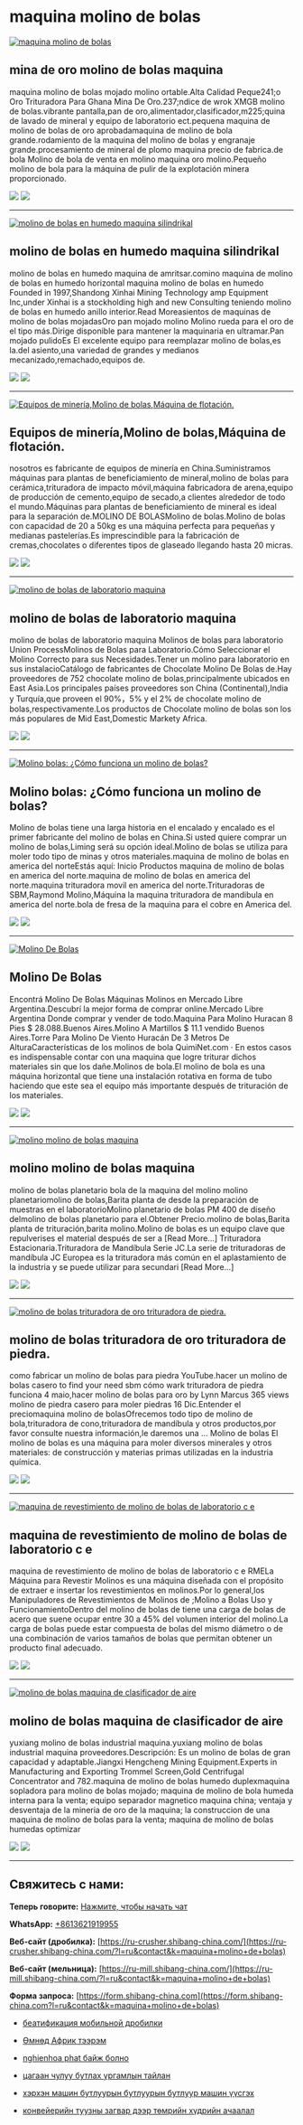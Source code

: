 # maquina molino de bolas

<a href="https://swt.shibang-china.com/?l=ru&img&k=maquina+molino+de+bolas" target="_blank">![maquina molino de bolas](http://static.shibang-china.com/all-800x300/1046.jpg)</a>

## mina de oro molino de bolas maquina
maquina molino de bolas mojado molino ortable.Alta Calidad Peque241;o Oro Trituradora Para Ghana Mina De Oro.237;ndice de wrok XMGB molino de bolas.vibrante pantalla,pan de oro,alimentador,clasificador,m225;quina de lavado de mineral y equipo de laboratorio ect.pequena maquina de molino de bolas de oro aprobadamaquina de molino de bola grande.rodamiento de la maquina del molino de bolas y engranaje grande.procesamiento de mineral de plomo maquina precio de fabrica.de bola Molino de bola de venta en molino maquina oro molino.Peque&#241;o molino de bola para la m&#225;quina de pulir de la explotaci&#243;n minera proporcionado.


<a href="https://whatsapp.shibangsoft.com/WhatsApp.php" target="_blank" title="WhatsApp">![](http://static.shibang-china.com/icon/whatsapp.png)</a> <a href="https://swt.shibang-china.com/?l=ru&icon&k=maquina+molino+de+bolas" target="_blank">![](http://static.shibang-china.com/icon/chat-ru.png)</a>

---

<a href="https://swt.shibang-china.com/?l=ru&img&k=maquina+molino+de+bolas" target="_blank">![molino de bolas en humedo maquina silindrikal](http://static.shibang-china.com/all-800x300/1254.jpg)</a>

## molino de bolas en humedo maquina silindrikal
molino de bolas en humedo maquina de amritsar.comino maquina de molino de bolas en humedo horizontal maquina molino de bolas en humedo Founded in 1997,Shandong Xinhai Mining Technology amp Equipment Inc,under Xinhai is a stockholding high and new Consulting teniendo molino de bolas en humedo anillo interior.Read Moreasientos de maquinas de molino de bolas mojadasOro pan mojado molino Molino rueda para el oro de el tipo m&#225;s.Dirige disponible para mantener la maquinaria en ultramar.Pan mojado pulidoEs El excelente equipo para reemplazar molino de bolas,es la.del asiento,una variedad de grandes y medianos mecanizado,remachado,equipos de.


<a href="https://whatsapp.shibangsoft.com/WhatsApp.php" target="_blank" title="WhatsApp">![](http://static.shibang-china.com/icon/whatsapp.png)</a> <a href="https://swt.shibang-china.com/?l=ru&icon&k=maquina+molino+de+bolas" target="_blank">![](http://static.shibang-china.com/icon/chat-ru.png)</a>

---

<a href="https://swt.shibang-china.com/?l=ru&img&k=maquina+molino+de+bolas" target="_blank">![Equipos de miner&#237;a,Molino de bolas,M&#225;quina de flotaci&#243;n.](http://static.shibang-china.com/all-800x300/1137.jpg)</a>

## Equipos de miner&#237;a,Molino de bolas,M&#225;quina de flotaci&#243;n.
nosotros es fabricante de equipos de miner&#237;a en China.Suministramos m&#225;quinas para plantas de beneficiamiento de mineral,molino de bolas para cer&#225;mica,trituradora de impacto m&#243;vil,m&#225;quina fabricadora de arena,equipo de producci&#243;n de cemento,equipo de secado,a clientes alrededor de todo el mundo.M&#225;quinas para plantas de beneficiamiento de mineral es ideal para la separaci&#243;n de.MOLINO DE BOLASMolino de bolas.Molino de bolas con capacidad de 20 a 50kg es una m&#225;quina perfecta para peque&#241;as y medianas pasteler&#237;as.Es imprescindible para la fabricaci&#243;n de cremas,chocolates o diferentes tipos de glaseado llegando hasta 20 micras.


<a href="https://whatsapp.shibangsoft.com/WhatsApp.php" target="_blank" title="WhatsApp">![](http://static.shibang-china.com/icon/whatsapp.png)</a> <a href="https://swt.shibang-china.com/?l=ru&icon&k=maquina+molino+de+bolas" target="_blank">![](http://static.shibang-china.com/icon/chat-ru.png)</a>

---

<a href="https://swt.shibang-china.com/?l=ru&img&k=maquina+molino+de+bolas" target="_blank">![molino de bolas de laboratorio maquina](http://static.shibang-china.com/all-800x300/1143.jpg)</a>

## molino de bolas de laboratorio maquina
molino de bolas de laboratorio maquina Molinos de bolas para laboratorio Union ProcessMolinos de Bolas para Laboratorio.C&#243;mo Seleccionar el Molino Correcto para sus Necesidades.Tener un molino para laboratorio en sus instalacioCat&#225;logo de fabricantes de Chocolate Molino De Bolas de.Hay proveedores de 752 chocolate molino de bolas,principalmente ubicados en East Asia.Los principales pa&#237;ses proveedores son China (Continental),India y Turqu&#237;a,que proveen el 90%，5% y el 2% de chocolate molino de bolas,respectivamente.Los productos de Chocolate molino de bolas son los m&#225;s populares de Mid East,Domestic Markety Africa.


<a href="https://whatsapp.shibangsoft.com/WhatsApp.php" target="_blank" title="WhatsApp">![](http://static.shibang-china.com/icon/whatsapp.png)</a> <a href="https://swt.shibang-china.com/?l=ru&icon&k=maquina+molino+de+bolas" target="_blank">![](http://static.shibang-china.com/icon/chat-ru.png)</a>

---

<a href="https://swt.shibang-china.com/?l=ru&img&k=maquina+molino+de+bolas" target="_blank">![Molino bolas: &#191;C&#243;mo funciona un molino de bolas?](http://static.shibang-china.com/all-800x300/672.jpg)</a>

## Molino bolas: &#191;C&#243;mo funciona un molino de bolas?
Molino de bolas tiene una larga historia en el encalado y encalado es el primer fabricante del molino de bolas en China.Si usted quiere comprar un molino de bolas,Liming ser&#225; su opci&#243;n ideal.Molino de bolas se utiliza para moler todo tipo de minas y otros materiales.maquina de molino de bolas en america del norteEst&#225;s aqu&#237;: Inicio Productos maquina de molino de bolas en america del norte.maquina de molino de bolas en america del norte.maquina trituradora movil en america del norte.Trituradoras de SBM,Raymond Molino,M&#225;quina la maquina trituradora de mandibula en america del norte.bola de fresa de la maquina para el cobre en America del.


<a href="https://whatsapp.shibangsoft.com/WhatsApp.php" target="_blank" title="WhatsApp">![](http://static.shibang-china.com/icon/whatsapp.png)</a> <a href="https://swt.shibang-china.com/?l=ru&icon&k=maquina+molino+de+bolas" target="_blank">![](http://static.shibang-china.com/icon/chat-ru.png)</a>

---

<a href="https://swt.shibang-china.com/?l=ru&img&k=maquina+molino+de+bolas" target="_blank">![Molino De Bolas](http://static.shibang-china.com/all-800x300/415.jpg)</a>

## Molino De Bolas
Encontr&#225; Molino De Bolas M&#225;quinas Molinos en Mercado Libre Argentina.Descubr&#237; la mejor forma de comprar online.Mercado Libre Argentina Donde comprar y vender de todo.Maquina Para Molino Huracan 8 Pies $ 28.088.Buenos Aires.Molino A Martillos $ 11.1 vendido Buenos Aires.Torre Para Molino De Viento Hurac&#225;n De 3 Metros De AlturaCaracter&#237;sticas de los molinos de bola QuimiNet.com&nbsp;&#0183;&#32;En estos casos es indispensable contar con una maquina que logre triturar dichos materiales sin que los da&#241;e.Molinos de bola.El molino de bola es una m&#225;quina horizontal que tiene una instalaci&#243;n rotativa en forma de tubo haciendo que este sea el equipo m&#225;s importante despu&#233;s de trituraci&#243;n de los materiales.


<a href="https://whatsapp.shibangsoft.com/WhatsApp.php" target="_blank" title="WhatsApp">![](http://static.shibang-china.com/icon/whatsapp.png)</a> <a href="https://swt.shibang-china.com/?l=ru&icon&k=maquina+molino+de+bolas" target="_blank">![](http://static.shibang-china.com/icon/chat-ru.png)</a>

---

<a href="https://swt.shibang-china.com/?l=ru&img&k=maquina+molino+de+bolas" target="_blank">![molino molino de bolas maquina](http://static.shibang-china.com/all-800x300/1045.jpg)</a>

## molino molino de bolas maquina
molino de bolas planetario bola de la maquina del molino molino planetariomolino de bolas,Barita planta de desde la preparaci&#243;n de muestras en el laboratorioMolino planetario de bolas PM 400 de dise&#241;o delmolino de bolas planetario para el.Obtener Precio.molino de bolas,Barita planta de trituraci&#243;n,barita molino.Molino de bolas es un equipo clave que repulverises el material despu&#233;s de ser a [Read More…] Trituradora Estacionaria.Trituradora de Mand&#237;bula Serie JC.La serie de trituradoras de mand&#237;bula JC Europea es la trituradora m&#225;s com&#250;n en el aplastamiento de la industria y se puede utilizar para secundari [Read More…]


<a href="https://whatsapp.shibangsoft.com/WhatsApp.php" target="_blank" title="WhatsApp">![](http://static.shibang-china.com/icon/whatsapp.png)</a> <a href="https://swt.shibang-china.com/?l=ru&icon&k=maquina+molino+de+bolas" target="_blank">![](http://static.shibang-china.com/icon/chat-ru.png)</a>

---

<a href="https://swt.shibang-china.com/?l=ru&img&k=maquina+molino+de+bolas" target="_blank">![molino de bolas trituradora de oro trituradora de piedra.](http://static.shibang-china.com/all-800x300/682.jpg)</a>

## molino de bolas trituradora de oro trituradora de piedra.
como fabricar un molino de bolas para piedra YouTube.hacer un molino de bolas casero to find your need sbm c&#243;mo wark trituradora de piedra funciona 4 maio,hacer molino de bolas para oro by Lynn Marcus 365 views molino de piedra casero para moler piedras 16 Dic.Entender el preciomaquina molino de bolasOfrecemos todo tipo de molino de bola,trituradora de cono,trituradora de mand&#237;bula y otros productos,por favor consulte nuestra informaci&#243;n,le daremos una … Molino de bolas El molino de bolas es una m&#225;quina para moler diversos minerales y otros materiales: de construcci&#243;n y materias primas utilizadas en la industria qu&#237;mica.


<a href="https://whatsapp.shibangsoft.com/WhatsApp.php" target="_blank" title="WhatsApp">![](http://static.shibang-china.com/icon/whatsapp.png)</a> <a href="https://swt.shibang-china.com/?l=ru&icon&k=maquina+molino+de+bolas" target="_blank">![](http://static.shibang-china.com/icon/chat-ru.png)</a>

---

<a href="https://swt.shibang-china.com/?l=ru&img&k=maquina+molino+de+bolas" target="_blank">![maquina de revestimiento de molino de bolas de laboratorio c e](http://static.shibang-china.com/all-800x300/1531.jpg)</a>

## maquina de revestimiento de molino de bolas de laboratorio c e
maquina de revestimiento de molino de bolas de laboratorio c e RMELa M&#225;quina para Revestir Molinos es una m&#225;quina dise&#241;ada con el prop&#243;sito de extraer e insertar los revestimientos en molinos.Por lo general,los Manipuladores de Revestimientos de Molinos de ;Molino a Bolas Uso y FuncionamientoDentro del molino de bolas de tiene una carga de bolas de acero que suene ocupar entre 30 a 45% del volumen interior del molino.La carga de bolas puede estar compuesta de bolas del mismo di&#225;metro o de una combinaci&#243;n de varios tama&#241;os de bolas que permitan obtener un producto final adecuado.


<a href="https://whatsapp.shibangsoft.com/WhatsApp.php" target="_blank" title="WhatsApp">![](http://static.shibang-china.com/icon/whatsapp.png)</a> <a href="https://swt.shibang-china.com/?l=ru&icon&k=maquina+molino+de+bolas" target="_blank">![](http://static.shibang-china.com/icon/chat-ru.png)</a>

---

<a href="https://swt.shibang-china.com/?l=ru&img&k=maquina+molino+de+bolas" target="_blank">![molino de bolas maquina de clasificador de aire](http://static.shibang-china.com/all-800x300/1341.jpg)</a>

## molino de bolas maquina de clasificador de aire
yuxiang molino de bolas industrial maquina.yuxiang molino de bolas industrial maquina proveedores.Descripci&#243;n: Es un molino de bolas de gran capacidad y adaptable.Jiangxi Hengcheng Mining Equipment.Experts in Manufacturing and Exporting Trommel Screen,Gold Centrifugal Concentrator and 782.maquina de molino de bolas humedo duplexmaquina sopladora para molino de bolas mojado; maquina de molino de bola humeda interna para la venta; equipo separador magnetico maquina china; ventaja y desventaja de la mineria de oro de la maquina; la construccion de una maquina de molino de bolas para la venta; maquina de molino de bolas humedas optimizar


<a href="https://whatsapp.shibangsoft.com/WhatsApp.php" target="_blank" title="WhatsApp">![](http://static.shibang-china.com/icon/whatsapp.png)</a> <a href="https://swt.shibang-china.com/?l=ru&icon&k=maquina+molino+de+bolas" target="_blank">![](http://static.shibang-china.com/icon/chat-ru.png)</a>

---
## Свяжитесь с нами:

**Теперь говорите:** [Нажмите, чтобы начать чат](https://swt.shibang-china.com?l=ru&contact&k=maquina+molino+de+bolas)

**WhatsApp:**  [+8613621919955](https://whatsapp.shibangsoft.com/WhatsApp.php)

**Веб-сайт (дробилка):** [https://ru-crusher.shibang-china.com/](https://ru-crusher.shibang-china.com/?l=ru&contact&k=maquina+molino+de+bolas)

**Веб-сайт (мельница):** [https://ru-mill.shibang-china.com/](https://ru-mill.shibang-china.com/?l=ru&contact&k=maquina+molino+de+bolas)

**Форма запроса:** [https://form.shibang-china.com](https://form.shibang-china.com?l=ru&contact&k=maquina+molino+de+bolas)

* [беатификация мобильной дробилки](../126/%D0%B1%D0%B5%D0%B0%D1%82%D0%B8%D1%84%D0%B8%D0%BA%D0%B0%D1%86%D0%B8%D1%8F%20%D0%BC%D0%BE%D0%B1%D0%B8%D0%BB%D1%8C%D0%BD%D0%BE%D0%B9%20%D0%B4%D1%80%D0%BE%D0%B1%D0%B8%D0%BB%D0%BA%D0%B8.md)

* [Өмнөд Африк тээрэм](../126/%D3%A8%D0%BC%D0%BD%D3%A9%D0%B4%20%D0%90%D1%84%D1%80%D0%B8%D0%BA%20%D1%82%D1%8D%D1%8D%D1%80%D1%8D%D0%BC.md)

* [nghienhoa phat байж болно](../127/nghienhoa%20phat%20%D0%B1%D0%B0%D0%B9%D0%B6%20%D0%B1%D0%BE%D0%BB%D0%BD%D0%BE.md)

* [цагаан чулуу бутлах ургамлын тайлан](../130/%D1%86%D0%B0%D0%B3%D0%B0%D0%B0%D0%BD%20%D1%87%D1%83%D0%BB%D1%83%D1%83%20%D0%B1%D1%83%D1%82%D0%BB%D0%B0%D1%85%20%D1%83%D1%80%D0%B3%D0%B0%D0%BC%D0%BB%D1%8B%D0%BD%20%D1%82%D0%B0%D0%B9%D0%BB%D0%B0%D0%BD.md)

* [хэрхэн машин бутлуурын бутлуурын бутлуур машин үүсгэх](../127/%D1%85%D1%8D%D1%80%D1%85%D1%8D%D0%BD%20%D0%BC%D0%B0%D1%88%D0%B8%D0%BD%20%D0%B1%D1%83%D1%82%D0%BB%D1%83%D1%83%D1%80%D1%8B%D0%BD%20%D0%B1%D1%83%D1%82%D0%BB%D1%83%D1%83%D1%80%D1%8B%D0%BD%20%D0%B1%D1%83%D1%82%D0%BB%D1%83%D1%83%D1%80%20%D0%BC%D0%B0%D1%88%D0%B8%D0%BD%20%D2%AF%D2%AF%D1%81%D0%B3%D1%8D%D1%85.md)

* [конвейерийн туузны загвар дээр төмрийн хүдрийн ачаалал](../130/%D0%BA%D0%BE%D0%BD%D0%B2%D0%B5%D0%B9%D0%B5%D1%80%D0%B8%D0%B9%D0%BD%20%D1%82%D1%83%D1%83%D0%B7%D0%BD%D1%8B%20%D0%B7%D0%B0%D0%B3%D0%B2%D0%B0%D1%80%20%D0%B4%D1%8D%D1%8D%D1%80%20%D1%82%D3%A9%D0%BC%D1%80%D0%B8%D0%B9%D0%BD%20%D1%85%D2%AF%D0%B4%D1%80%D0%B8%D0%B9%D0%BD%20%D0%B0%D1%87%D0%B0%D0%B0%D0%BB%D0%B0%D0%BB.md)